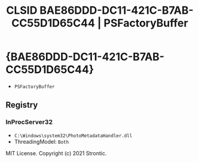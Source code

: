 ﻿---
title: "CLSID BAE86DDD-DC11-421C-B7AB-CC55D1D65C44 | PSFactoryBuffer"
excerpt: What is COM-Object CLSID BAE86DDD-DC11-421C-B7AB-CC55D1D65C44?
---

# {BAE86DDD-DC11-421C-B7AB-CC55D1D65C44}

* `PSFactoryBuffer`

## Registry


### InProcServer32

* `C:\Windows\system32\PhotoMetadataHandler.dll`
* ThreadingModel: `Both`

MIT License. Copyright (c) 2021 Strontic.


